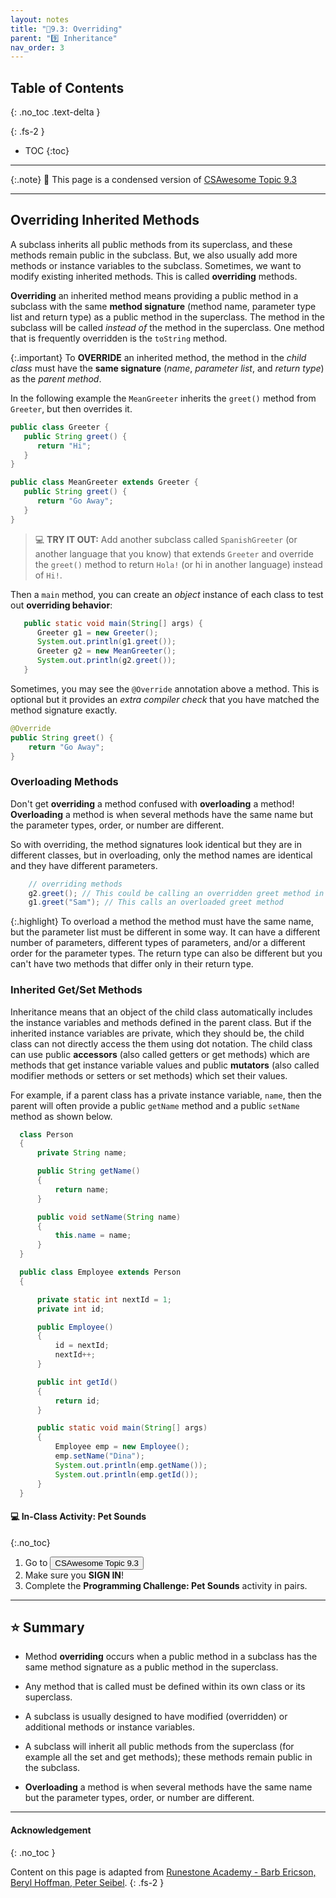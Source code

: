 ```yaml
---
layout: notes
title: "📓9.3: Overriding" 
parent: "9️⃣ Inheritance"
nav_order: 3
---
```


## Table of Contents
{: .no_toc .text-delta }

{: .fs-2 }
- TOC
{:toc}

---

{:.note}
📖 This page is a condensed version of [CSAwesome Topic 9.3](https://runestone.academy/ns/books/published/csawesome/Unit9-Inheritance/topic-9-3-overriding.html) 

---

## Overriding Inherited Methods

A subclass inherits all public methods from its superclass, and these methods remain public in the subclass. But, we also usually add more methods or instance variables to the subclass. Sometimes, we want to modify existing inherited methods. This is called **overriding** methods.

**Overriding** an inherited method means providing a public method in a subclass with the same **method signature** (method name, parameter type list and return type) as a public method in the superclass.  The method in the subclass will be called *instead of* the method in the superclass. One method that is frequently overridden is the ``toString`` method. 

{:.important}
To **OVERRIDE** an inherited method, the method in the _child class_ must have the **same signature** (_name_, _parameter list_, and _return type_) as the _parent method_. 

In the following example the ``MeanGreeter`` inherits the ``greet()`` method from ``Greeter``, but then overrides it.

```java
public class Greeter {
   public String greet() {
      return "Hi";
   }
}
```
```java
public class MeanGreeter extends Greeter {
   public String greet() {
      return "Go Away";
   }
}
```
> 💻 **TRY IT OUT:** Add another subclass called `SpanishGreeter` (or another language that you know) that extends `Greeter` and override the `greet()` method to return ``Hola!`` (or hi in another language) instead of ``Hi!``.

Then a `main` method, you can create an _object_ instance of each class to test out **overriding behavior**: 

```java
   public static void main(String[] args) {
      Greeter g1 = new Greeter();
      System.out.println(g1.greet());
      Greeter g2 = new MeanGreeter();
      System.out.println(g2.greet());
   }
```

Sometimes, you may see the `@Override` annotation above a method. This is optional but it provides an _extra compiler check_ that you have matched the method signature exactly.

```java
@Override
public String greet() {
    return "Go Away";
}
```

### Overloading Methods

Don't get **overriding** a method confused with **overloading** a method! **Overloading** a method is when several methods have the same name but the parameter types, order, or number are different. 

So with overriding, the method signatures look identical but they are in different classes, but in overloading, only the method names are identical and they have different parameters.

```java
    // overriding methods
    g2.greet(); // This could be calling an overridden greet method in g2's class
    g1.greet("Sam"); // This calls an overloaded greet method
```

{:.highlight}
To overload a method the method must have the same name, but the parameter list must be different in some way. It can have a different number of parameters, different types of parameters, and/or a different order for the parameter types. The return type can also be different but you can't have two methods that differ only in their return type.

### Inherited Get/Set Methods

Inheritance means that an object of the child class automatically includes the instance variables and methods defined in the parent class.  But if the inherited instance variables are private, which they should be, the child class can not directly access the them using dot notation.  The child class can use public **accessors** (also called getters or get methods) which are methods that get instance variable values and public **mutators**  (also called modifier methods or setters or set methods) which set their values.

For example, if a parent class has a private instance variable, ``name``, then the parent will often provide a public ``getName`` method and a public ``setName`` method as shown below.

```java
  class Person
  {
      private String name;

      public String getName()
      {
          return name;
      }

      public void setName(String name)
      {
          this.name = name;
      }
  }

  public class Employee extends Person
  {

      private static int nextId = 1;
      private int id;

      public Employee()
      {
          id = nextId;
          nextId++;
      }

      public int getId()
      {
          return id;
      }

      public static void main(String[] args)
      {
          Employee emp = new Employee();
          emp.setName("Dina");
          System.out.println(emp.getName());
          System.out.println(emp.getId());
      }
  }
```

#### 💻 In-Class Activity: Pet Sounds
{:.no_toc}


<div class="task" markdown="block">
    
1. Go to <a href="https://runestone.academy/ns/books/published/csawesome/Unit9-Inheritance/topic-9-3-overriding.html"><button type="button" name="button" class="btn">CSAwesome Topic 9.3</button></a> 
2. Make sure you **SIGN IN**!
3. Complete the **Programming Challenge: Pet Sounds** activity in pairs.

</div>

---

## ⭐️ Summary

- Method **overriding** occurs when a public method in a subclass has the same method signature as a public method in the superclass.

- Any method that is called must be defined within its own class or its superclass.

- A subclass is usually designed to have modified (overridden) or additional methods or instance variables.

- A subclass will inherit all public methods from the superclass (for example all the set and get methods); these methods remain public in the subclass.

- **Overloading** a method is when several methods have the same name but the parameter types, order, or number are different.

---

#### Acknowledgement
{: .no_toc }

Content on this page is adapted from [Runestone Academy - Barb Ericson, Beryl Hoffman, Peter Seibel](https://runestone.academy/ns/books/published/csawesome/index.html?mode=browsing).
{: .fs-2 }

